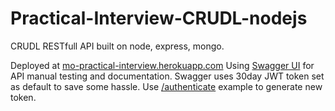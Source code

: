 # Practical-Interview-CRUDL-nodejs
CRUDL RESTfull API built on node, express, mongo.

Deployed at [mo-practical-interview.herokuapp.com](http://mo-practical-interview.herokuapp.com/#/)
Using [Swagger UI](https://github.com/swagger-api/swagger-ui) for API manual testing and documentation.
Swagger uses 30day JWT token set as default to save some hassle. Use [/authenticate](http://mo-practical-interview.herokuapp.com/#!/Users/for_the_URL_0_1_2_3_4_5_6) example to generate new token.